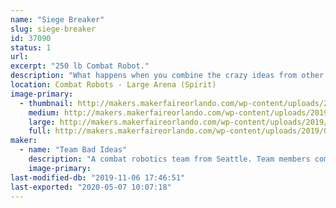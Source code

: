 ```yaml
---
name: "Siege Breaker"
slug: siege-breaker
id: 37090
status: 1
url: 
excerpt: "250 lb Combat Robot."
description: "What happens when you combine the crazy ideas from other builders all into one robot? This robot uses designs inspired by Charles Guan with Overhaul, Will Bales with Hypershock, Greedy snake from King of Bots, and my own take on magnetic traction drive."
location: Combat Robots - Large Arena (Spirit)
image-primary:
  - thumbnail: http://makers.makerfaireorlando.com/wp-content/uploads/2019/08/viper_spikes-150x150.jpg
    medium: http://makers.makerfaireorlando.com/wp-content/uploads/2019/08/viper_spikes-300x272.jpg
    large: http://makers.makerfaireorlando.com/wp-content/uploads/2019/08/viper_spikes-1024x929.jpg
    full: http://makers.makerfaireorlando.com/wp-content/uploads/2019/08/viper_spikes.jpg
maker:
  - name: "Team Bad Ideas"
    description: "A combat robotics team from Seattle. Team members compete with the robot 'WAR Hawk' on the TV show BattleBots. We strive to meld art and engineering in fighting robots both look good and pack a punch."
    image-primary: 
last-modified-db: "2019-11-06 17:46:51"
last-exported: "2020-05-07 10:07:18"
---
```

